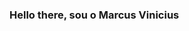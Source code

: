 ### Hello there, sou o Marcus Vinicius

<!--
**Markeid/Markeid** is a ✨ _special_ ✨ repository because its `README.md` (this file) appears on your GitHub profile.

- 🔭 Atualmente estou trabalhando na BlueShift Brasil, como Trainee em Engenharia de Dados;
- 🌱 Aprendendo sobre Python, Spark, Azure Dtabricks, Data Factory e Bancos de dados do Azure;
- ⚡ Grande fã de Wrestling e Sumo, gibis, filmes e séries da Marvel. Curto Dc também, mas nem tanto.

>
